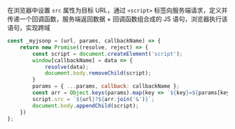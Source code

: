 在浏览器中设置 `src` 属性为目标 URL，通过 `<script>` 标签向服务端请求，定义并传递一个回调函数，服务端返回数据 + 回调函数组合成的 JS 语句，浏览器执行该语句，实现跨域

```JavaScript
const _myjsonp = (url, params, callbackName) => {
    return new Promise((resolve, reject) => {
        const script = document.createElement('script');
        window[callbackName] = data => {
            resolve(data);
            document.body.removeChild(script);
        }
        params = { ...params, callback: callbackName };
        const arr = Object.keys(params).map(key => `${key}=${params[key]}`);
        script.src = `${url}?${arr.join('&')}`;
        document.body.appendChild(script);
    })
};
```
